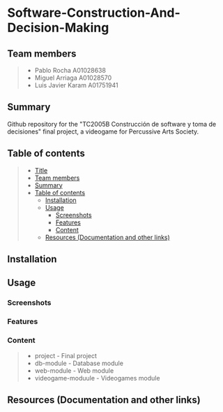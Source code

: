 # Software-Construction-And-Decision-Making

## Team members

> - Pablo Rocha A01028638
> - Miguel Arriaga A01028570
> - Luis Javier Karam A01751941

## Summary

Github repository for the "TC2005B Construcción de software y toma de decisiones" final project, a videogame for Percussive Arts Society.

## Table of contents

> - [Title](#software-construction-and-decision-making)
> - [Team members](#team-members)
> - [Summary](#summary)
> - [Table of contents](#table-of-contents)
>   - [Installation](#installation)
>   - [Usage](#usage)
>     - [Screenshots](#screenshots)
>     - [Features](#features)
>     - [Content](#content)
>   - [Resources (Documentation and other links)](#resources-documentation-and-other-links)

## Installation

## Usage

### Screenshots

### Features

### Content

> - project - Final project
> - db-module - Database module
> - web-module - Web module
> - videogame-moduule - Videogames module

## Resources (Documentation and other links)
